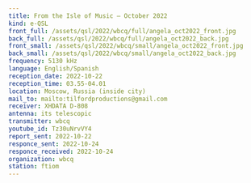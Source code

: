 ```yaml
---
title: From the Isle of Music — October 2022
kind: e-QSL
front_full: /assets/qsl/2022/wbcq/full/angela_oct2022_front.jpg
back_full: /assets/qsl/2022/wbcq/full/angela_oct2022_back.jpg
front_small: /assets/qsl/2022/wbcq/small/angela_oct2022_front.jpg
back_small: /assets/qsl/2022/wbcq/small/angela_oct2022_back.jpg
frequency: 5130 kHz
language: English/Spanish
reception_date: 2022-10-22
reception_time: 03.55-04.01
location: Moscow, Russia (inside city)
mail_to: mailto:tilfordproductions@gmail.com
receiver: XHDATA D-808
antenna: its telescopic
transmitter: wbcq
youtube_id: Tz30uNrvVY4
report_sent: 2022-10-22
responce_sent: 2022-10-24
responce_received: 2022-10-24
organization: wbcq
station: ftiom
---
```

